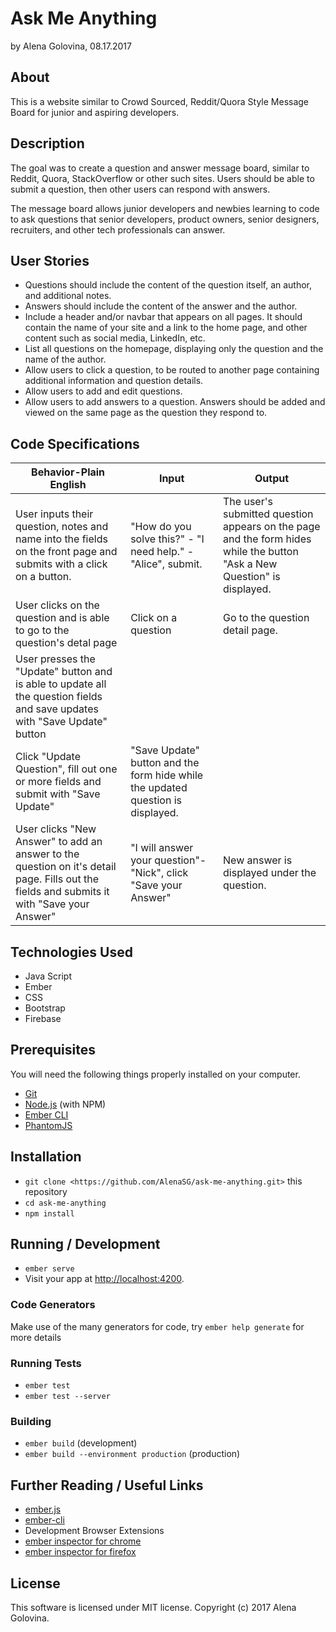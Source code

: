 # Ask Me Anything

by Alena Golovina, 08.17.2017

## About

This is a website similar to Crowd Sourced, Reddit/Quora Style Message Board for junior and aspiring developers.

## Description

The goal was to create a question and answer message board, similar to Reddit, Quora, StackOverflow or other such sites. Users should be able to submit a question, then other users can respond with answers.

The message board allows junior developers and newbies learning to code to ask questions that senior developers, product owners, senior designers, recruiters, and other tech professionals can answer.

## User Stories

* Questions should include the content of the question itself, an author, and additional notes.
* Answers should include the content of the answer and the author.
* Include a header and/or navbar that appears on all pages. It should contain the name of your site and a link to the home page, and other content such as social media, LinkedIn, etc.
* List all questions on the homepage, displaying only the question and the name of the author.
* Allow users to click a question, to be routed to another page containing additional information and question details.
* Allow users to add and edit questions.
* Allow users to add answers to a question. Answers should be added and viewed on the same page as the question they respond to.

## Code Specifications
|Behavior-Plain English| Input|	Output|
|---|---|---|
|User inputs their question, notes and name into the fields on the front page and submits with a click on a button.|"How do you solve this?" - "I need help." - "Alice", submit.|The user's submitted question appears on the page and the form hides while the button "Ask a New Question" is displayed.|
|User clicks on the question and is able to go to the question's detal page|Click on a question| Go to the question detail page.|
|User presses the "Update" button and is able to update all the question fields and save updates with "Save Update" button
| Click "Update Question", fill out one or more fields and submit with "Save Update"| "Save Update" button and the form hide while the updated question is displayed.|
|User clicks "New Answer" to add an answer to the question on it's detail page. Fills out the fields and submits it with "Save your Answer"| "I will answer your question"-"Nick", click "Save your Answer"| New answer is displayed under the question.|

## Technologies Used

* Java Script
* Ember
* CSS
* Bootstrap
* Firebase

## Prerequisites

You will need the following things properly installed on your computer.

* [Git](https://git-scm.com/)
* [Node.js](https://nodejs.org/) (with NPM)
* [Ember CLI](https://ember-cli.com/)
* [PhantomJS](http://phantomjs.org/)

## Installation

* `git clone <https://github.com/AlenaSG/ask-me-anything.git>` this repository
* `cd ask-me-anything`
* `npm install`

## Running / Development

* `ember serve`
* Visit your app at [http://localhost:4200](http://localhost:4200).

### Code Generators

Make use of the many generators for code, try `ember help generate` for more details

### Running Tests

* `ember test`
* `ember test --server`

### Building

* `ember build` (development)
* `ember build --environment production` (production)

## Further Reading / Useful Links

* [ember.js](http://emberjs.com/)
* [ember-cli](https://ember-cli.com/)
* Development Browser Extensions
* [ember inspector for chrome](https://chrome.google.com/webstore/detail/ember-inspector/bmdblncegkenkacieihfhpjfppoconhi)
* [ember inspector for firefox](https://addons.mozilla.org/en-US/firefox/addon/ember-inspector/)

## License

This software is licensed under MIT license. Copyright (c) 2017 Alena Golovina.
